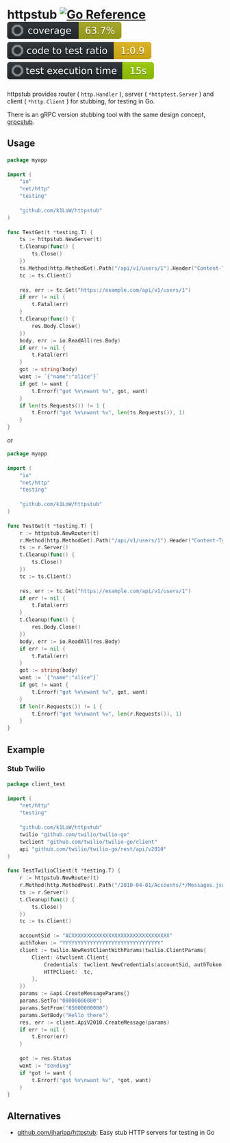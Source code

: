 # httpstub [![Go Reference](https://pkg.go.dev/badge/github.com/k1LoW/httpstub.svg)](https://pkg.go.dev/github.com/k1LoW/httpstub) ![Coverage](https://raw.githubusercontent.com/k1LoW/octocovs/main/badges/k1LoW/httpstub/coverage.svg) ![Code to Test Ratio](https://raw.githubusercontent.com/k1LoW/octocovs/main/badges/k1LoW/httpstub/ratio.svg) ![Test Execution Time](https://raw.githubusercontent.com/k1LoW/octocovs/main/badges/k1LoW/httpstub/time.svg)

httpstub provides router ( `http.Handler` ), server ( `*httptest.Server` ) and client ( `*http.Client` ) for stubbing, for testing in Go.

There is an gRPC version stubbing tool with the same design concept, [grpcstub](https://github.com/k1LoW/grpcstub).

## Usage

``` go
package myapp

import (
	"io"
	"net/http"
	"testing"

	"github.com/k1LoW/httpstub"
)

func TestGet(t *testing.T) {
	ts := httpstub.NewServer(t)
	t.Cleanup(func() {
		ts.Close()
	})
	ts.Method(http.MethodGet).Path("/api/v1/users/1").Header("Content-Type", "application/json").ResponseString(http.StatusOK, `{"name":"alice"}`)
	tc := ts.Client()

	res, err := tc.Get("https://example.com/api/v1/users/1")
	if err != nil {
		t.Fatal(err)
	}
	t.Cleanup(func() {
		res.Body.Close()
	})
	body, err := io.ReadAll(res.Body)
	if err != nil {
		t.Fatal(err)
	}
	got := string(body)
	want := `{"name":"alice"}`
	if got != want {
		t.Errorf("got %v\nwant %v", got, want)
	}
	if len(ts.Requests()) != 1 {
		t.Errorf("got %v\nwant %v", len(ts.Requests()), 1)
	}
}
```

or

``` go
package myapp

import (
	"io"
	"net/http"
	"testing"

	"github.com/k1LoW/httpstub"
)

func TestGet(t *testing.T) {
	r := httpstub.NewRouter(t)
	r.Method(http.MethodGet).Path("/api/v1/users/1").Header("Content-Type", "application/json").ResponseString(http.StatusOK, `{"name":"alice"}`)
	ts := r.Server()
	t.Cleanup(func() {
		ts.Close()
	})
	tc := ts.Client()

	res, err := tc.Get("https://example.com/api/v1/users/1")
	if err != nil {
		t.Fatal(err)
	}
	t.Cleanup(func() {
		res.Body.Close()
	})
	body, err := io.ReadAll(res.Body)
	if err != nil {
		t.Fatal(err)
	}
	got := string(body)
	want := `{"name":"alice"}`
	if got != want {
		t.Errorf("got %v\nwant %v", got, want)
	}
	if len(r.Requests()) != 1 {
		t.Errorf("got %v\nwant %v", len(r.Requests()), 1)
	}
}
```

## Example

### Stub Twilio

``` go
package client_test

import (
	"net/http"
	"testing"

	"github.com/k1LoW/httpstub"
	twilio "github.com/twilio/twilio-go"
	twclient "github.com/twilio/twilio-go/client"
	api "github.com/twilio/twilio-go/rest/api/v2010"
)

func TestTwilioClient(t *testing.T) {
	r := httpstub.NewRouter(t)
	r.Method(http.MethodPost).Path("/2010-04-01/Accounts/*/Messages.json").ResponseString(http.StatusCreated, `{"status":"sending"}`)
	ts := r.Server()
	t.Cleanup(func() {
		ts.Close()
	})
	tc := ts.Client()

	accountSid := "ACXXXXXXXXXXXXXXXXXXXXXXXXXXXXXXXX"
	authToken := "YYYYYYYYYYYYYYYYYYYYYYYYYYYYYYYY"
	client := twilio.NewRestClientWithParams(twilio.ClientParams{
		Client: &twclient.Client{
			Credentials: twclient.NewCredentials(accountSid, authToken),
			HTTPClient:  tc,
		},
	})
	params := &api.CreateMessageParams{}
	params.SetTo("08000000000")
	params.SetFrom("05000000000")
	params.SetBody("Hello there")
	res, err := client.ApiV2010.CreateMessage(params)
	if err != nil {
		t.Error(err)
	}

	got := res.Status
	want := "sending"
	if *got != want {
		t.Errorf("got %v\nwant %v", *got, want)
	}
}
```

## Alternatives

- [github.com/jharlap/httpstub](https://github.com/jharlap/httpstub): Easy stub HTTP servers for testing in Go

